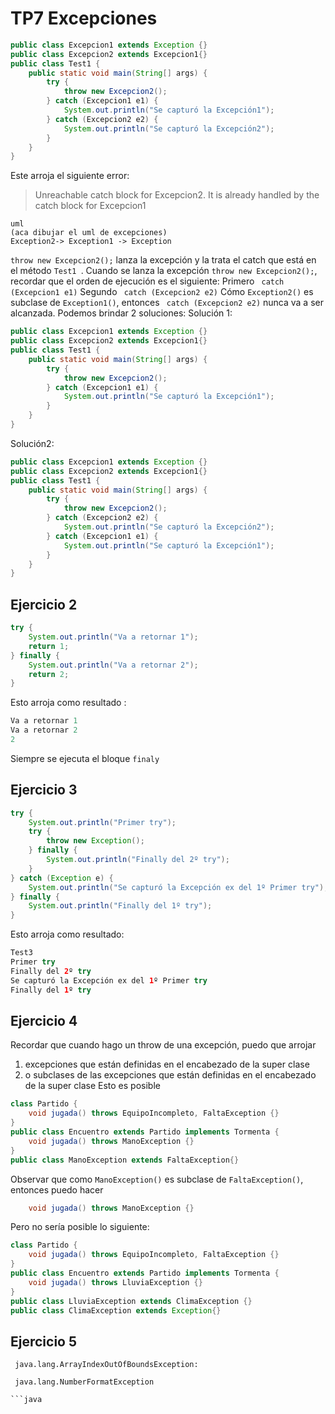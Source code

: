 ﻿# TP7 Excepciones
```java
public class Excepcion1 extends Exception {}
public class Excepcion2 extends Excepcion1{}
public class Test1 {
	public static void main(String[] args) {
		try {
			throw new Excepcion2();
		} catch (Excepcion1 e1) {
			System.out.println("Se capturó la Excepción1");
		} catch (Excepcion2 e2) {
			System.out.println("Se capturó la Excepción2");
		}
	}
}
```
Este arroja el siguiente error: 
> Unreachable catch block for Excepcion2. It is already handled by the catch block for Excepcion1

```plantuml 
uml
(aca dibujar el uml de excepciones)
Exception2-> Exception1 -> Exception
```
```throw new Excepcion2();```  lanza la excepción y la trata el catch que está en el método ```Test1 ```. 
Cuando se lanza la excepción ```throw new Excepcion2();```, recordar que el orden de ejecución es el siguiente: 
Primero ``` catch (Excepcion1 e1)``` 
Segundo ``` catch (Excepcion2 e2)``` 
Cómo ```Exception2()``` es subclase de ```Exception1()```, entonces ``` catch (Excepcion2 e2)```   nunca va a ser alcanzada. Podemos brindar 2 soluciones:
Solución 1: 
```java
public class Excepcion1 extends Exception {}
public class Excepcion2 extends Excepcion1{}
public class Test1 {
	public static void main(String[] args) {
		try {
			throw new Excepcion2();
		} catch (Excepcion1 e1) {
			System.out.println("Se capturó la Excepción1");
		}
	}
}
```
Solución2:
```java
public class Excepcion1 extends Exception {}
public class Excepcion2 extends Excepcion1{}
public class Test1 {
	public static void main(String[] args) {
		try {
			throw new Excepcion2();
		} catch (Excepcion2 e2) {
			System.out.println("Se capturó la Excepción2");
		} catch (Excepcion1 e1) {
			System.out.println("Se capturó la Excepción1");
		}
	}
}
```

## Ejercicio 2

```java
try {
	System.out.println("Va a retornar 1");
	return 1;
} finally {
	System.out.println("Va a retornar 2");
	return 2;
}
```

Esto arroja como resultado :
```java
Va a retornar 1
Va a retornar 2
2
```
Siempre se ejecuta el bloque ``` finaly ```

## Ejercicio 3
```java
try {
	System.out.println("Primer try");
	try {
		throw new Exception();
	} finally {
		System.out.println("Finally del 2º try");
	}
} catch (Exception e) {
	System.out.println("Se capturó la Excepción ex del 1º Primer try");
} finally {
	System.out.println("Finally del 1º try");
}
```
Esto arroja como resultado:

```java
Test3
Primer try
Finally del 2º try
Se capturó la Excepción ex del 1º Primer try
Finally del 1º try
```
## Ejercicio 4
Recordar que cuando hago un throw de una excepción, puedo que arrojar 
1. excepciones que están definidas en el encabezado de la super clase
2. o subclases de las excepciones que están definidas en el encabezado de la super clase
Esto es posible
```java
class Partido {
	void jugada() throws EquipoIncompleto, FaltaException {}
}
public class Encuentro extends Partido implements Tormenta {
	void jugada() throws ManoException {}
}
public class ManoException extends FaltaException{}
```
Observar que como ```ManoException()``` es subclase de ```FaltaException()```, entonces puedo hacer 
```java 
	void jugada() throws ManoException {}
```
Pero no sería posible lo siguiente:

```java
class Partido {
	void jugada() throws EquipoIncompleto, FaltaException {}
}
public class Encuentro extends Partido implements Tormenta {
	void jugada() throws LluviaException {}
}
public class LluviaException extends ClimaException {}
public class ClimaException extends Exception{}
```
## Ejercicio 5

```
 java.lang.ArrayIndexOutOfBoundsException:

 java.lang.NumberFormatException

```java
